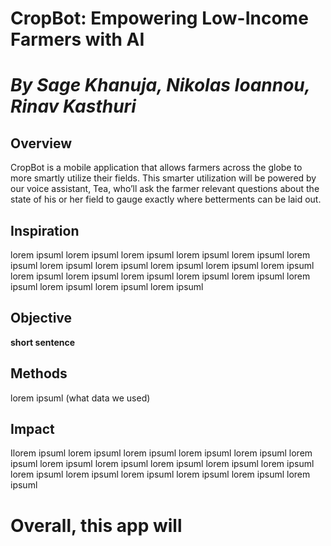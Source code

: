 # CropBot: Empowering Low-Income Farmers with AI 
# *By Sage Khanuja, Nikolas Ioannou, Rinav Kasthuri*

## Overview
CropBot is a mobile application that allows farmers across the globe to more smartly utilize their fields. This smarter utilization will be powered by our voice assistant, Tea, who’ll ask the farmer relevant questions about the state of his or her field to gauge exactly where betterments can be laid out.
## Inspiration

lorem ipsuml lorem ipsuml lorem ipsuml lorem ipsuml lorem ipsuml lorem ipsuml lorem ipsuml lorem ipsuml lorem ipsuml lorem ipsuml lorem ipsuml lorem ipsuml lorem ipsuml lorem ipsuml lorem ipsuml lorem ipsuml lorem ipsuml lorem ipsuml lorem ipsuml lorem ipsuml 

## Objective

**short sentence**

## Methods

lorem ipsuml (what data we used)

## Impact

Ilorem ipsuml lorem ipsuml lorem ipsuml lorem ipsuml lorem ipsuml lorem ipsuml lorem ipsuml lorem ipsuml lorem ipsuml lorem ipsuml lorem ipsuml lorem ipsuml lorem ipsuml lorem ipsuml lorem ipsuml lorem ipsuml lorem ipsuml 

# **Overall, this app will**
